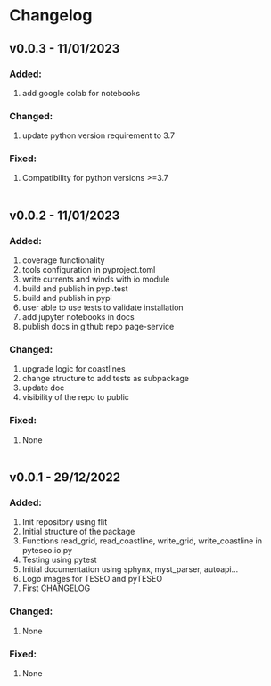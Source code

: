 # Changelog

## v0.0.3 - 11/01/2023
### Added:
1) add google colab for notebooks
### Changed:
1) update python version requirement to 3.7
### Fixed:
1) Compatibility for python versions >=3.7
<br/><br/>


## v0.0.2 - 11/01/2023
### Added:
1) coverage functionality
2) tools configuration in pyproject.toml
3) write currents and winds with io module
4) build and publish in pypi.test
5) build and publish in pypi
6) user able to use tests to validate installation
7) add jupyter notebooks in docs
8) publish docs in github repo page-service
### Changed:
1) upgrade logic for coastlines
2) change structure to add tests as subpackage
3) update doc
4) visibility of the repo to public
### Fixed:
1) None
<br/><br/>


## v0.0.1 - 29/12/2022
### Added:
1) Init repository using flit
2) Initial structure of the package
3) Functions read_grid, read_coastline, write_grid, write_coastline in pyteseo.io.py
4) Testing using pytest
5) Initial documentation using sphynx, myst_parser, autoapi...
6) Logo images for TESEO and pyTESEO
7) First CHANGELOG
### Changed:
1) None
### Fixed:
1) None
<br/><br/>

